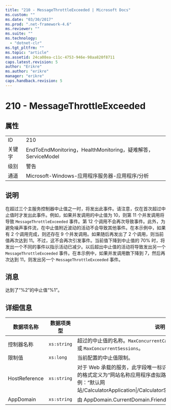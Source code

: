 ```yaml
---
title: "210 - MessageThrottleExceeded | Microsoft Docs"
ms.custom: ""
ms.date: "03/30/2017"
ms.prod: ".net-framework-4.6"
ms.reviewer: ""
ms.suite: ""
ms.technology: 
  - "dotnet-clr"
ms.tgt_pltfrm: ""
ms.topic: "article"
ms.assetid: 24ca08ea-c11c-4753-946e-98aa820f8711
caps.latest.revision: 5
author: "Erikre"
ms.author: "erikre"
manager: "erikre"
caps.handback.revision: 5
---
```

# 210 - MessageThrottleExceeded
## 属性  
  
|||  
|-|-|  
|ID|210|  
|关键字|EndToEndMonitoring，HealthMonitoring，疑难解答，ServiceModel|  
|级别|警告|  
|通道|Microsoft\-Windows\-应用程序服务器\-应用程序\/分析|  
  
## 说明  
 在超过三个主服务控制器中止值之一时，将发出此事件。请注意，仅在首次超过中止值时才发出此事件。例如，如果并发调用的中止值为 10，则第 11 个并发调用将导致 `MessageThrottleExceeded` 事件。第 12 个调用不会再次导致事件。此外，为避免噪声事件流，在中止值附近波动的活动不会导致其他事件。在本示例中，如果有 2 个调用完成，则还存在 9 个并发调用。如果随后再发出了 2 个调用，则当前值再次达到 11。不过，这不会再次引发事件。当前值下降到中止值的 70% 时，将发出一个不同的事件以指示活动已减少。以后超出中止值的活动将导致发出另一个 `MessageThrottleExceeded` 事件。在本示例中，如果并发调用数下降到 7，然后再次达到 11，则发出另一个 `MessageThrottleExceeded` 事件。  
  
## 消息  
 达到了“%2”的中止值“%1”。  
  
## 详细信息  
  
|数据项名称|数据项类型|说明|  
|-----------|-----------|--------|  
|控制器名称|`xs:string`|超过的中止值的名称。`MaxConcurrentCalls`、`MaxConcurrentInstances` 或 `MaxConcurrentSessions`。|  
|限制值|`xs:long`|当前配置的中止值限制。|  
|HostReference|`xs:string`|对于 Web 承载的服务，此字段唯一标识 Web 层次结构中的服务。此字段的格式定义为“网站名称应用程序虚拟路径&#124;服务虚拟路径&#124;服务名称”。示例：“默认网站\/CalculatorApplication&#124;\/CalculatorService.svc&#124;CalculatorService”。|  
|AppDomain|`xs:string`|由 AppDomain.CurrentDomain.FriendlyName 返回的字符串。|